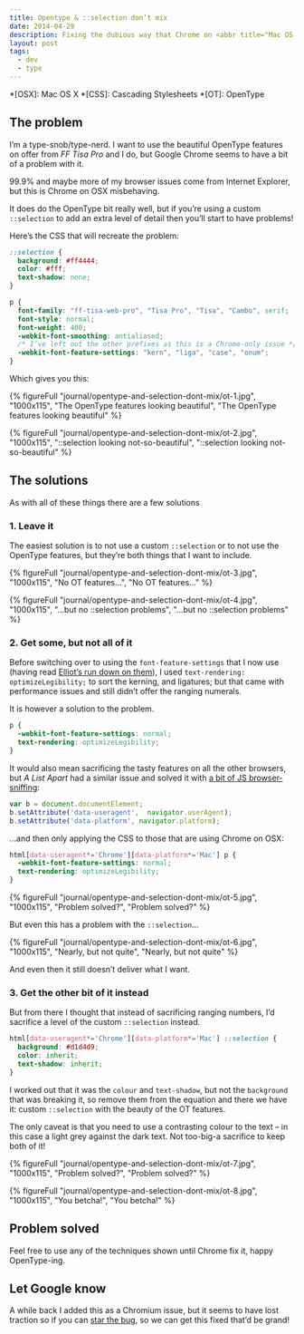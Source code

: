 ```yaml
---
title: Opentype & ::selection don’t mix
date: 2014-04-29
description: Fixing the dubious way that Chrome on <abbr title="Mac OS X" class="sc">OSX</abbr> borks OpenType features when used with a custom ::selection.
layout: post
tags:
  - dev
  - type
---
```


*[OSX]: Mac OS X
*[CSS]: Cascading Stylesheets
*[OT]: OpenType

## The problem

I’m a type-snob/type-nerd. I want to use the beautiful OpenType features on offer from *FF Tisa Pro* and I do, but Google Chrome seems to have a bit of a problem with it.

99.9% and maybe more of my browser issues come from Internet Explorer, but this is Chrome on <span class="sc">OSX</span> misbehaving.

It does do the OpenType bit really well, but if you’re using a custom `::selection` to add an extra level of detail then you’ll start to have problems!

Here’s the <span class="sc">CSS</span> that will recreate the problem:

```css
::selection {
  background: #ff4444;
  color: #fff;
  text-shadow: none;
}

p {
  font-family: "ff-tisa-web-pro", "Tisa Pro", "Tisa", "Cambo", serif;
  font-style: normal;
  font-weight: 400;
  -webkit-font-smoothing: antialiased;
  /* I’ve left out the other prefixes as this is a Chrome-only issue */
  -webkit-font-feature-settings: "kern", "liga", "case", "onum";
}
```

Which gives you this:

{% figureFull
  "journal/opentype-and-selection-dont-mix/ot-1.jpg",
  "1000x115",
  "The OpenType features looking beautiful",
  "The OpenType features looking beautiful"
%}

{% figureFull
  "journal/opentype-and-selection-dont-mix/ot-2.jpg",
  "1000x115",
  "::selection looking not-so-beautiful",
  "::selection looking not-so-beautiful"
%}

## The solutions

As with all of these things there are a few solutions

### 1. Leave it

The easiest solution is to not use a custom `::selection` or to not use the OpenType features, but they’re both things that I want to include.

{% figureFull
  "journal/opentype-and-selection-dont-mix/ot-3.jpg",
  "1000x115",
  "No OT features…",
  "No OT features…"
%}

{% figureFull
  "journal/opentype-and-selection-dont-mix/ot-4.jpg",
  "1000x115",
  "…but no ::selection problems",
  "…but no ::selection problems"
%}

### 2. Get some, but not all of it

Before switching over to using the `font-feature-settings` that I now use (having read [Elliot’s run down on them](http://elliotjaystocks.com/blog/a-recap-on-opentype-features/ "Elliot Jay Stocks’ recap on OT features")), I used `text-rendering: optimizeLegibility;` to sort the kerning, and ligatures; but that came with performance issues and still didn’t offer the ranging numerals.

It is however a solution to the problem.

```css
p {
  -webkit-font-feature-settings: normal;
  text-rendering: optimizeLegibility;
}
```

It would also mean sacrificing the tasty features on all the other browsers, but *A List Apart* had a similar issue and solved it with [a bit of JS browser-sniffing](https://github.com/alistapart/AListApart/issues/53 "Find out how A List Apart fixed it"):

```js
var b = document.documentElement;
b.setAttribute('data-useragent',  navigator.userAgent);
b.setAttribute('data-platform', navigator.platform);
```

…and then only applying the <span class="sc">CSS</span> to those that are using Chrome on <span class="sc">OSX</span>:

```css
html[data-useragent*='Chrome'][data-platform*='Mac'] p {
  -webkit-font-feature-settings: normal;
  text-rendering: optimizeLegibility;
}
```

{% figureFull
  "journal/opentype-and-selection-dont-mix/ot-5.jpg",
  "1000x115",
  "Problem solved?",
  "Problem solved?"
%}

But even this has a problem with the `::selection`…

{% figureFull
  "journal/opentype-and-selection-dont-mix/ot-6.jpg",
  "1000x115",
  "Nearly, but not quite",
  "Nearly, but not quite"
%}

And even then it still doesn’t deliver what I want.

### 3. Get the other bit of it instead

But from there I thought that instead of sacrificing ranging numbers, I’d sacrifice a level of the custom `::selection` instead.

```css
html[data-useragent*='Chrome'][data-platform*='Mac'] ::selection {
  background: #d1d4d9;
  color: inherit;
  text-shadow: inherit;
}
```

I worked out that it was the `colour` and `text-shadow`, but not the `background` that was breaking it, so remove them from the equation and there we have it: custom `::selection` with the beauty of the OT features.

The only caveat is that you need to use a contrasting colour to the text – in this case a light grey against the dark text. Not too-big-a sacrifice to keep both of it!

{% figureFull
  "journal/opentype-and-selection-dont-mix/ot-7.jpg",
  "1000x115",
  "Problem solved?",
  "Problem solved?"
%}

{% figureFull
  "journal/opentype-and-selection-dont-mix/ot-8.jpg",
  "1000x115",
  "You betcha!",
  "You betcha!"
%}

## Problem solved

Feel free to use any of the techniques shown until Chrome fix it, happy OpenType-ing.

## Let Google know

A while back I added this as a Chromium issue, but it seems to have lost traction so if you can [star the bug](https://code.google.com/p/chromium/issues/detail?id=362956 "See the Chromium Issue raised on this subject"), so we can get this fixed that’d be grand!
